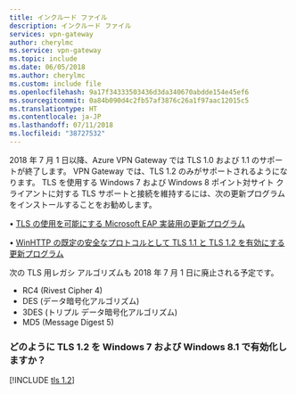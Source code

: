 ```yaml
---
title: インクルード ファイル
description: インクルード ファイル
services: vpn-gateway
author: cherylmc
ms.service: vpn-gateway
ms.topic: include
ms.date: 06/05/2018
ms.author: cherylmc
ms.custom: include file
ms.openlocfilehash: 9a17f34333503436d3da340670abdde154e45ef6
ms.sourcegitcommit: 0a84b090d4c2fb57af3876c26a1f97aac12015c5
ms.translationtype: HT
ms.contentlocale: ja-JP
ms.lasthandoff: 07/11/2018
ms.locfileid: "38727532"
---
```

2018 年 7 月 1 日以降、Azure VPN Gateway では TLS 1.0 および 1.1 のサポートが終了します。 VPN Gateway では、TLS 1.2 のみがサポートされるようになります。 TLS を使用する Windows 7 および Windows 8 ポイント対サイト クライアントに対する TLS サポートと接続を維持するには、次の更新プログラムをインストールすることをお勧めします。

•   [TLS の使用を可能にする Microsoft EAP 実装用の更新プログラム](https://support.microsoft.com/help/2977292/microsoft-security-advisory-update-for-microsoft-eap-implementation-th)

•   [WinHTTP の既定の安全なプロトコルとして TLS 1.1 と TLS 1.2 を有効にする更新プログラム](https://support.microsoft.com/help/3140245/update-to-enable-tls-1-1-and-tls-1-2-as-a-default-secure-protocols-in)

次の TLS 用レガシ アルゴリズムも 2018 年 7 月 1 日に廃止される予定です。

* RC4 (Rivest Cipher 4)
* DES (データ暗号化アルゴリズム)
* 3DES (トリプル データ暗号化アルゴリズム)
* MD5 (Message Digest 5)

### <a name="tls1"></a>どのように TLS 1.2 を Windows 7 および Windows 8.1 で有効化しますか？

[!INCLUDE [tls 1.2](vpn-gateway-tls-include.md)]
